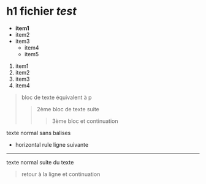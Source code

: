 # h1 fichier *test*
* **item1** 
* item2
* item3
  * item4
  * item5
1. item1
2. item2
  3. item3
  4. item4
> bloc de texte
> équivalent à p
>> 2ème bloc de texte
>> suite
>>> 3ème bloc
et continuation
>>>
texte normal sans balises
* horizontal rule ligne suivante
* * *
texte normal
suite du texte
> retour à la ligne
et continuation
